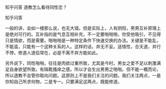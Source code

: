  
 知乎问答 道教怎么看待同性恋？ 
 
 
 
 
 
 知乎问答 
 
 

 

 一般的讲，会如一楼那么说，也无大错。但是实际上，人有阴阳，男男互补原理上是绝对可行的。互补指的是气息互相补充，不一定要啪啪啪，你受他吸引，不见得只是情欲，而是需要。啪啪啪是一种特定条件下快速交换的办法。关键是不能乱，不能滥，只能有一个这种关系的人。这样的话，并无不妥。适情性，合天道，并行不悖。修道人道侣常在，必是不离不弃方能如此。

另外说下，同性啪啪，往往是肉欲过重所致，尤其是今时。男女之爱不足以刺激满足自身欲望所致。有隔靴搔痒之感。所以才会生出男男之啪啪。但不能一概而论，所以道教不会管你取向问题。这原则上不是我们关注的问题。我们关注两点，一是你知自己所求何物，二是专一。只要满足这两点，既能修道。 